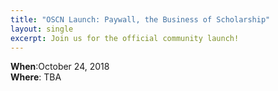 ```yaml
---
title: "OSCN Launch: Paywall, the Business of Scholarship"
layout: single
excerpt: Join us for the official community launch!
---
```


**When**:October 24, 2018  
**Where**: TBA
